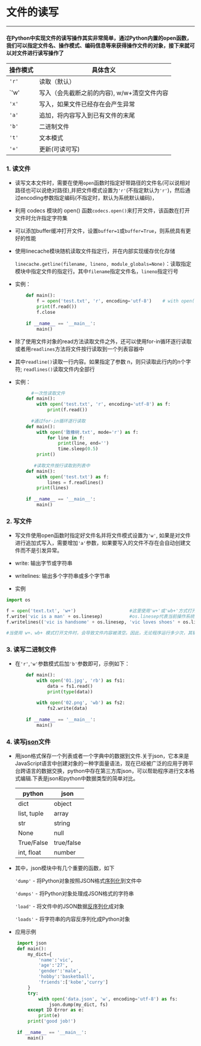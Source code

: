 # 文件的读写
___

#### 在Python中实现文件的读写操作其实非常简单，通过Python内置的open函数，我们可以指定文件名、操作模式、编码信息等来获得操作文件的对象，接下来就可以对文件进行读写操作了

 | 操作模式 | 具体含义                               |
 |---------|--------------------------------------|
 |`'r'`    |读取（默认）                            |
 |`'w'     |写入（会先截断之前的内容), w/w+清空文件内容 |
 |`'x'`    |写入，如果文件已经存在会产生异常           |
 |`'a'`    |追加，将内容写入到已有文件的末尾           |
 |`'b'`    |二进制文件                             |
 |`'t'`    |文本模式                               |
 |`'+'`    |更新(可读可写)                          |
 
 ### 1. 读文件
 
* 读写文本文件时，需要在使用`open`函数时指定好带路径的文件名(可以说相对路径也可以说绝对路径),并把文件模式设置为`'r'`(不指定默认为`'r'`)，然后通过encoding参数指定编码(不指定时，默认为系统默认编码)，

* 利用 codecs 模块的 open() 函数`codecs.open()`来打开文件，该函数在打开文件时允许指定字符集
 
* 可以添加buffer缓冲打开文件，设置`buffer=1`或`buffer=True`，则系统具有更好的性能
 
* 使用linecache模块随机读取文件指定行，并在内部实现缓存优化存储
 
    `linecache.getline(filename, lineno, module_globals=None)`：读取指定模块中指定文件的指定行。其中`filename`指定文件名，`lineno`指定行号
 
 * 实例：
 
   ```python
       def main():
           f = open('test.txt', 'r', encoding='utf-8')    # with open('test.txt', 'r', encoding='utf-8') as f 使用with关键字在离开环境时自动释放文件资源
           print(f.read())
           f.close
       
       if __name__ == '__main__':
           main()
   ```
   
 * 除了使用文件对象的read方法读取文件之外，还可以使用for-in循环逐行读取或者用`readlines`方法将文件按行读取到一个列表容器中

 * 其中`readline()`读取一行内容。如果指定了参数 n，则只读取此行内的n个字符; `readlines()`读取文件内全部行
 
 * 实例：
 
   ```python
         #一次性读取文件
       def main():
           with open('test.txt', 'r', encoding='utf-8') as f:
               print(f.read())
               
         #通过for-in循环逐行读取
       def main():
           with open('致橡树.txt', mode='r') as f:
               for line in f:
                   print(line, end='')
                   time.sleep(0.5)
           print()
           
          #读取文件按行读取到列表中
       def main():
           with open('test.txt') as f:
               lines = f.readlines()
           print(lines)
           
       if __name__ == '__main__':
           main()       
   ```
### 2. 写文件

* 写文件使用open函数时指定好文件名并将文件模式设置为`'w'`, 如果是对文件进行追加式写入，需要增加`'a'`参数，如果要写入的文件不存在会自动创建文件而不是引发异常。

* write: 输出字节或字符串

* writelines: 输出多个字符串或多个字节串

* 实例
```python
import os

f = open('text.txt', 'w+')                    #这里使用'w+'或'wb+'方式打开文件，每次使用之前内容都被清空，然后输出的都是最新的内容
f.write('vic is a man' + os.linesep)          #os.linesep代表当前操作系统上的换行符
f.writelines(('vic is handsome' + os.linesep, 'vic loves shoes' + os.linesep))

#当使用 w+、wb+ 模式打开文件时，会导致文件内容被清空。因此，无论程序运行多少次，其输出的文件内容都只保留最近一次的输出数据。如果程序希望在文件后面追加内容，则应该使用 a+ 或 ab+ 模式
```
### 3. 读写二进制文件

* 在`'r'`,`'w'`参数模式后加`'b'`参数即可，示例如下：

  ```python
      def main():
          with open('01.jpg', 'rb') as fs1:
              data = fs1.read()
              print(type(data))
          
          with open('02.png', 'wb') as fs2:
              fs2.write(data)
              
      if __name__ == '__main__':
          main()
  ```
### 4. 读写[json](http://json.org/)文件

 * 用json格式保存一个列表或者一个字典中的数据到文件.关于json，它本来是JavaScript语言中创建对象的一种字面量语法，现在已经被广泛的应用于跨平台跨语言的数据交换，python中存在第三方库json，可以帮助程序进行文本格式编辑.下表是json和python中数据类型的简单对比。
   
   | python         | json     |
   |----------------|----------|
   |dict            |object    |
   |list, tuple     |array     |
   |str             |string    |
   |None            |null      |
   |True/False      |true/false|
   |int, float      |number    |
   
 * 其中，json模块中有几个重要的函数，如下
  
     `'dump'` - 将Python对象按照JSON格式[序列化](https://www.liaoxuefeng.com/wiki/897692888725344/923056033756832)到文件中
       
     `'dumps'` - 将Python对象处理成JSON格式的字符串
       
     `'load'` - 将文件中的JSON数据[反序列化](https://www.liaoxuefeng.com/wiki/897692888725344/923056033756832)成对象
       
     `'loads'` - 将字符串的内容反序列化成Python对象
 
 * 应用示例
 
 ```python
     import json
     def main():
         my_dict={
             'name':'vic',
             'age':'27',
             'gender':'male', 
             'hobby':'basketball', 
             'friends':['kobe','curry']
         }
         try:
             with open('data.json', 'w', encoding='utf-8') as fs:
                 json.dump(my_dict, fs)
         except IO Error as e:
             print(e)
         print('good job!')
         
     if __name__ == '__main__':
         main()
```
   

           
          
   
